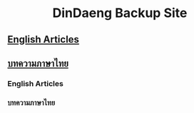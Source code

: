 <h1 align="center"> DinDaeng Backup Site </h1>

## [English Articles](https://github.com/DinDaeng-Backup/DinDaeng-Backup/blob/main/index.md#english-articles-1)

## [บทความภาษาไทย](https://github.com/DinDaeng-Backup/DinDaeng-Backup/blob/main/index.md#%E0%B8%9A%E0%B8%97%E0%B8%84%E0%B8%A7%E0%B8%B2%E0%B8%A1%E0%B8%A0%E0%B8%B2%E0%B8%A9%E0%B8%B2%E0%B9%84%E0%B8%97%E0%B8%A2-1)


### English Articles
<!-- English Starts -->


<!-- English Ends -->
### บทความภาษาไทย
<!-- Thai Starts -->

<!-- Thai Ends -->
